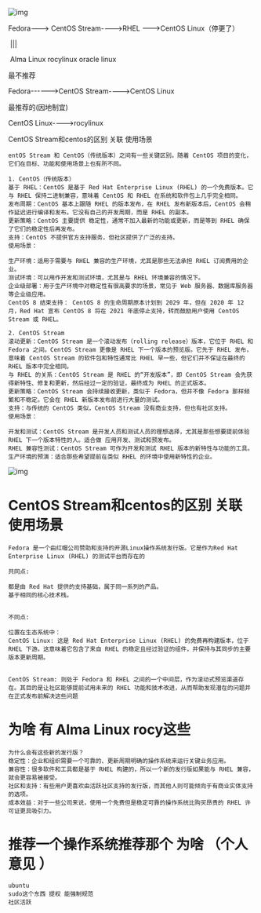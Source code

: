 ![img](https://cdn.nlark.com/yuque/0/2025/jpeg/35538885/1736432063956-505f95f6-035e-49e2-85a6-fe7ab541a3b1.jpeg)

Fedora---> CentOS Stream---->RHEL --->CentOS Linux（停更了）

​                                                        |||

​                                            Alma Linux rocylinux  oracle linux

最不推荐 

Fedora------>CentOS Stream---->CentOS Linux

最推荐的(因地制宜)

CentOS Linux---->rocylinux

CentOS Stream和centos的区别 关联 使用场景  

```
entOS Stream 和 CentOS（传统版本）之间有一些关键区别。随着 CentOS 项目的变化，它们在目标、功能和使用场景上也有所不同。

1. CentOS（传统版本）
基于 RHEL：CentOS 是基于 Red Hat Enterprise Linux (RHEL) 的一个免费版本。它与 RHEL 保持二进制兼容，意味着 CentOS 和 RHEL 在系统和软件包上几乎完全相同。
发布周期：CentOS 基本上跟随 RHEL 的版本发布，在 RHEL 发布新版本后，CentOS 会稍作延迟进行编译和发布。它没有自己的开发周期，而是 RHEL 的副本。
更新策略：CentOS 主要提供 稳定性，通常不加入最新的功能或更新，而是等到 RHEL 确保了它们的稳定性后再发布。
支持：CentOS 不提供官方支持服务，但社区提供了广泛的支持。
使用场景：

生产环境：适用于需要与 RHEL 兼容的生产环境，尤其是那些无法承担 RHEL 订阅费用的企业。
测试环境：可以用作开发和测试环境，尤其是与 RHEL 环境兼容的情况下。
企业级部署：用于生产环境中对稳定性有很高要求的场景，常见于 Web 服务器、数据库服务器等企业级应用。
CentOS 8 结束支持： CentOS 8 的生命周期原本计划到 2029 年，但在 2020 年 12 月，Red Hat 宣布 CentOS 8 将在 2021 年底停止支持，转而鼓励用户使用 CentOS Stream 或 RHEL。

2. CentOS Stream
滚动更新：CentOS Stream 是一个滚动发布（rolling release）版本，它位于 RHEL 和 Fedora 之间。CentOS Stream 更像是 RHEL 下一个版本的预览版。它先于 RHEL 发布，意味着 CentOS Stream 的软件包和特性通常比 RHEL 早一些，但它们并不保证在最终的 RHEL 版本中完全相同。
与 RHEL 的关系：CentOS Stream 是 RHEL 的“开发版本”，即 CentOS Stream 会先获得新特性、修复和更新，然后经过一定的验证，最终成为 RHEL 的正式版本。
更新策略：CentOS Stream 会持续接收更新，类似于 Fedora，但并不像 Fedora 那样频繁和不稳定。它会在 RHEL 新版本发布前进行大量的测试。
支持：与传统的 CentOS 类似，CentOS Stream 没有商业支持，但也有社区支持。
使用场景：

开发和测试：CentOS Stream 是开发人员和测试人员的理想选择，尤其是那些想要提前体验 RHEL 下一个版本特性的人。适合做 应用开发、测试和预发布。
RHEL 兼容性测试：CentOS Stream 可作为开发和测试 RHEL 版本的新特性与功能的工具。
生产环境的预演：适合那些希望提前在类似 RHEL 的环境中使用新特性的企业。
```

![img](https://cdn.nlark.com/yuque/0/2024/png/35538885/1735059012780-d7c1e2ca-a215-4ad2-b921-02fadf572a48.png)

# CentOS Stream和centos的区别 关联 使用场景  

```
Fedora 是一个由红帽公司赞助和支持的开源Linux操作系统发行版。它是作为Red Hat Enterprise Linux (RHEL) 的测试平台而存在的

共同点:

都是由 Red Hat 提供的支持基础，属于同一系列的产品。
基于相同的核心技术栈。


不同点:

位置在生态系统中：
CentOS Linux: 这是 Red Hat Enterprise Linux (RHEL) 的免费再构建版本，位于 RHEL 下游。这意味着它包含了来自 RHEL 的稳定且经过验证的组件，并保持与其同步的主要版本更新周期。


CentOS Stream: 则处于 Fedora 和 RHEL 之间的一个中间层，作为滚动式预览渠道存在。其目的是让社区能够提前试用未来的 RHEL 功能和技术改进，从而帮助发现潜在的问题并在正式发布前解决这些问题
```

# 为啥 有  Alma Linux rocy这些 

```
为什么会有这些新的发行版？
稳定性：企业和组织需要一个可靠的、更新周期明确的操作系统来运行关键业务应用。
兼容性：很多软件和工具都是基于 RHEL 构建的，所以一个新的发行版如果能与 RHEL 兼容，就会更容易被接受。
社区和支持：有些用户更喜欢由活跃社区支持的发行版，而其他人则可能倾向于有商业实体支持的选项。
成本效益：对于一些公司来说，使用一个免费但是稳定可靠的操作系统比购买昂贵的 RHEL 许可证更具吸引力。
```

# 推荐一个操作系统推荐那个 为啥 （个人意见 ）

```
ubuntu 
sudo这个东西 提权 能强制规范 
社区活跃  
```